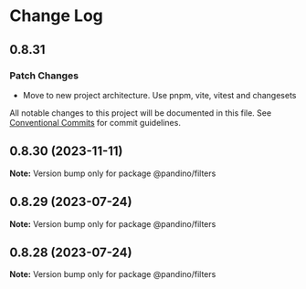 # Change Log

## 0.8.31

### Patch Changes

- Move to new project architecture. Use pnpm, vite, vitest and changesets

All notable changes to this project will be documented in this file.
See [Conventional Commits](https://conventionalcommits.org) for commit guidelines.

## 0.8.30 (2023-11-11)

**Note:** Version bump only for package @pandino/filters

## 0.8.29 (2023-07-24)

**Note:** Version bump only for package @pandino/filters

## 0.8.28 (2023-07-24)

**Note:** Version bump only for package @pandino/filters
